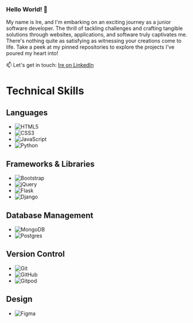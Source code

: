 ### Hello World! 👋

My name is Ire, and I'm embarking on an exciting journey as a junior software developer. The thrill of tackling challenges and crafting tangible solutions through websites, applications, and software truly captivates me. There's nothing quite as satisfying as witnessing your creations come to life. Take a peek at my pinned repositories to explore the projects I've poured my heart into!

📫 Let's get in touch: [Ire on LinkedIn](linkedin.com/in/irene-bernardi-4460b81bb)


# Technical Skills

## Languages
- ![HTML5](![HTML5](https://img.shields.io/badge/html5-%23E34F26.svg?style=for-the-badge&logo=html5&logoColor=white))
- ![CSS3](URL_to_CSS3_logo)
- ![JavaScript](URL_to_JavaScript_logo)
- ![Python](URL_to_Python_logo)

## Frameworks & Libraries
- ![Bootstrap](URL_to_Bootstrap_logo)
- ![jQuery](URL_to_jQuery_logo)
- ![Flask](URL_to_Flask_logo)
- ![Django](URL_to_Django_logo)

## Database Management
- ![MongoDB](URL_to_MongoDB_logo)
- ![Postgres](URL_to_Postgres_logo)

## Version Control
- ![Git](URL_to_Git_logo)
- ![GitHub](URL_to_GitHub_logo)
- ![Gitpod](URL_to_Gitpod_logo)

## Design
- ![Figma](URL_to_Figma_logo)
